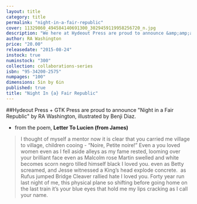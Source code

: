 ```yaml
---
layout: title
category: title
permalink: "night-in-a-fair-republic"
cover: 11329860_494584140691300_3029459119958256720_n.jpg
description: "We here at Hydeout Press are proud to announce &amp;amp;amp;amp;amp;quot;Night in a Fair Republic&amp;amp;amp;amp;amp;quot; by RA Washington, illustrated by Benji Diaz, out in collaboration with GTK Press. An amazing, powerful, painful collection of short-form fiction, drama, and poetry, and the artwork contributed to the project by Benji Diaz is stunning, terrifying, and beautiful. The collection is lovingly designed by Alex Nielsen of Hydeout Press, with letter pressed wrap arounds etched and printed by hand."
author: RA Washington
price: "20.00"
releasedate: "2015-08-24"
instock: true
numinstock: "300"
collection: collaborations-series
isbn: "95-34200-2575"
numpages: "100"
dimensions: 5in by 6in
published: true
title: "Night In {a} Fair Republic"
---
```








##Hydeout Press + GTK Press are proud to announce "Night in a Fair Republic" by RA Washington, illustrated by Benji Diaz.

- from the poem, **Letter To Lucien (from James)**
> I thought of myself
a mentor
now it is clear that you carried me
village to village, children cooing - “Noire, Petite noire!”
Even a you loved women
even as I fell aside alleys
as my fame rested, looming over your brilliant face
even as Malcolm rose
Martin swelled
and white becomes scorn
negro tilled himself black
I loved you.
even as Betty screamed,
and Jesse witnessed a King’s head explode concrete. 
as Rufus jumped Bridge
Cleaver rallied hate
I loved you.
Forty year run
last night of me, this physical plane so shifting before
going home on the last train
it’s your blue eyes that hold me
my lips cracking as I call your name.
